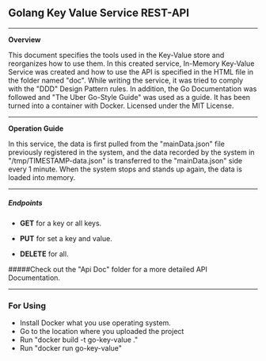 ## Golang Key Value Service REST-API
---
**Overview**

This document specifies the tools used in the Key-Value store and reorganizes how to use them. In this created service, In-Memory Key-Value Service was created and how to use the API is specified in the HTML file in the folder named "doc". While writing the service, it was tried to comply with the "DDD" Design Pattern rules. In addition, the Go Documentation was followed and "The Uber Go-Style Guide" was used as a guide. It has been turned into a container with Docker. Licensed under the MIT License.


---
**Operation Guide**

In this service, the data is first pulled from the "mainData.json" file previously registered in the system, and the data recorded by the system in "/tmp/TIMESTAMP-data.json" is transferred to the "mainData.json" side every 1 minute. When the system stops and stands up again, the data is loaded into memory.

---

<h5> Endpoints</h5>

- **GET** for a key or all keys.

- **PUT** for set a key and value.

- **DELETE** for all.

#####Check out the "Api Doc" folder for a more detailed API Documentation.

---
<h3> For Using </h3>

- Install Docker what you use operating system.
- Go to the location where you uploaded the project
- Run "docker build -t go-key-value ."
- Run "docker run go-key-value"

